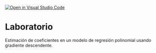 [![Open in Visual Studio Code](https://classroom.github.com/assets/open-in-vscode-c66648af7eb3fe8bc4f294546bfd86ef473780cde1dea487d3c4ff354943c9ae.svg)](https://classroom.github.com/online_ide?assignment_repo_id=9025062&assignment_repo_type=AssignmentRepo)
# Laboratorio

Estimación de coeficientes en un modelo de regresión polinomial usando gradiente descendente.
